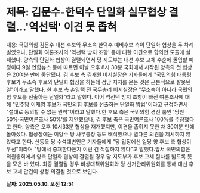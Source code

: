 # **제목: 김문수-한덕수 단일화 실무협상 결렬…'역선택' 이견 못 좁혀**

  내용: 국민의힘 김문수 대선 후보와 무소속 한덕수 예비후보 측이 단일화 협상을 두 차례 벌였으나, 단일화 여론조사의 '역선택 방지 조항' 등에 대한 이견으로 합의안 도출에 실패했다. 양측의 단일화 협상이 결렬되면서 당 지도부는 대선 후보 교체 수순에 돌입할 예정이다.9일 연합뉴스 등에 따르면 이날 오후 8시 30분 국회에서 시작된 양측의 첫 협상은 20여분 만에 중단됐다. 김 후보 측 김재원 비서실장은 기자들에게 "국민의힘 대통령 후보가 무소속 후보와 단일화 협상을 하는데 정당 지지를 묻는 것은 근본적으로 잘못된 일"이라고 말했다. 한 후보 측 손영택 전 국무총리 비서실장은 "무소속이 아니라 국민의힘 후보를 선출하는 단일화"라고 말했다. 이어 역선택 방지 조항이 빠진 여론조사에 대해 "민주당 이재명 후보가 국민의힘 후보를 선출하는 단일화 방법"이라고 규정하면서 "절대로 동의할 수 없는 원칙"이라고 말했다.한 후보 측은 국민의힘 경선 룰인 '당원 50%·국민여론조사 50%'를 제안했으나, 김 후보 측은 국민여론조사 100%를 주장했다고 한다. 양측은 오후 10시33분 협상을 재개했지만, 이견을 좁히지 못한 채 30여분 만에 돌아섰다. 협상장에는 이양수 당 사무총장 등도 배석했으나 별다른 의견을 제시하지 않았다고 한다. 신동욱 당 수석대변인은 기자들에게 "당 입장에선 일당 양 후보 측 협상이 우선"이라며 "당에서 중재한다든지 이런 건 적절하지 않다"고 말했다.앞서 국민의힘은 의원총회에서 양측 단일화 협상이 결렬될 경우 당 지도부가 후보 교체 절차를 밟도록 뜻을 모은 바 있다. 최종 결렬될 경우 비상대책위원회와 당 선거관리위원회를 통해 대선 후보 교체 안건이 상정·의결될 것으로 보인다.

  **날짜: 2025.05.10. 오전 12:51**